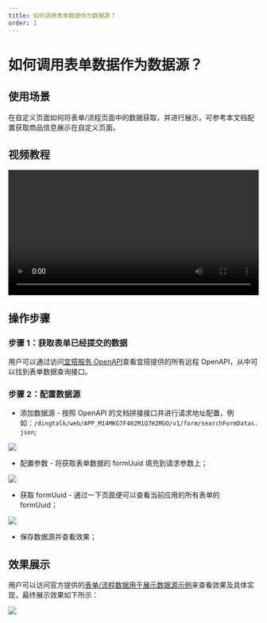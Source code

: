 ```yaml
---
title: 如何调用表单数据作为数据源？
order: 1
---
```


# 如何调用表单数据作为数据源？

## 使用场景

在自定义页面如何将表单/流程页面中的数据获取，并进行展示，可参考本文档配置获取商品信息展示在自定义页面。


## 视频教程
<video width="100%" controls>
  <source src="https://cloud.video.taobao.com/play/u/null/p/1/e/6/t/1/d/ud/365815370912.mp4" type="video/mp4"></source>
</video>


## 操作步骤

### 步骤 1：获取表单已经提交的数据

用户可以通过访问[宜搭服务 OpenAPI](/docs/api/openAPI)查看宜搭提供的所有远程 OpenAPI，从中可以找到表单数据查询接口。

### 步骤 2：配置数据源

- 添加数据源 - 按照 OpenAPI 的文档拼接接口并进行请求地址配置，例如：`/dingtalk/web/APP_M14MKG7F402M1Q7H2MGO/v1/form/searchFormDatas.json`;

![](https://img.alicdn.com/imgextra/i1/O1CN01F8mIP31hyW2cfj6Pk_!!6000000004346-2-tps-1700-999.png_.webp)

- 配置参数 - 将获取表单数据的 formUuid 填充到请求参数上；

![](https://img.alicdn.com/imgextra/i2/O1CN01FQH30Z1yvd0isOWG8_!!6000000006641-2-tps-1908-881.png)

- 获取 formUuid - 通过一下页面便可以查看当前应用的所有表单的 formUuid；

![](https://img.alicdn.com/imgextra/i4/O1CN01xAV9f01GnzJIsRXGI_!!6000000000668-2-tps-1700-785.png)

- 保存数据源并查看效果；

## 效果展示

用户可以访问官方提供的[表单/流程数据用于展示数据源示例](https://docs.aliwork.com/docs/yida_subject/_1/cuqxlstcxcqr5331)来查看效果及具体实现，最终展示效果如下所示：

![](https://img.alicdn.com/imgextra/i3/O1CN01gQULBi1vJCwOipfZ4_!!6000000006151-2-tps-1012-458.png)
